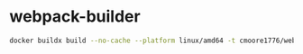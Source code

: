 # webpack-builder

```bash
docker buildx build --no-cache --platform linux/amd64 -t cmoore1776/webpack-builder:latest --pull --push .
```
